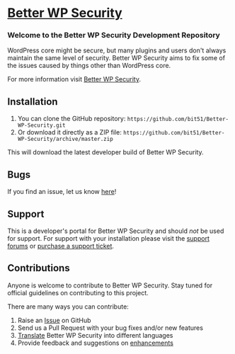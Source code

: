 # [Better WP Security](http://bit51.com/software/better-wp-security/) #

### Welcome to the Better WP Security Development Repository

WordPress core might be secure, but many plugins and users don't always maintain the same level of security. Better WP Security aims to fix some of the issues caused by things other than WordPress core.

For more information visit [Better WP Security](http://bit51.com/software/better-wp-security/).

## Installation ##

1. You can clone the GitHub repository: `https://github.com/bit51/Better-WP-Security.git`
2. Or download it directly as a ZIP file: `https://github.com/bit51/Better-WP-Security/archive/master.zip`

This will download the latest developer build of Better WP Security.

## Bugs ##
If you find an issue, let us know [here](https://github.com/bit51/Better-WP-Security/issues?state=open)!

## Support ##
This is a developer's portal for Better WP Security and should _not_ be used for support. For support with your installation please visit the [support forums](http://wordpress.org/support/plugin/better-wp-security) or [purchase a support ticket](http://fooplugins.com/plugins/better-wp-security/).

## Contributions ##
Anyone is welcome to contribute to Better WP Security. Stay tuned for official guidelines on contributing to this project.

There are many ways you can contribute:

1. Raise an [Issue](https://github.com/bit51/Better-WP-Security/issues) on GitHub
2. Send us a Pull Request with your bug fixes and/or new features
3. [Translate](http://bit51.com/translate) Better WP Security into different languages</a>
4. Provide feedback and suggestions on [enhancements](https://github.com/bit51/Better-WP-Security/issues?direction=desc&labels=Enhancement&page=1&sort=created&state=open)
